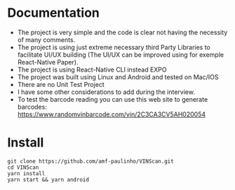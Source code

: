 # Documentation

- The project is very simple and the code is clear not having the necessity of many comments.
- The project is using just extreme necessary third Party Libraries to facilitate UI/UX building (The UI/UX can be improved using for exemple React-Native Paper).
- The project is using React-Native CLI instead EXPO
- The project was built using Linux and Android and tested on Mac/IOS
- There are no Unit Test Project
- I have some other considerations to add during the interview.
- To test the barcode reading you can use this web site to generate barcodes: https://www.randomvinbarcode.com/vin/2C3CA3CV5AH020054

# Install

```
git clone https://github.com/amf-paulinho/VINScan.git
cd VINScan
yarn install
yarn start && yarn android
```
